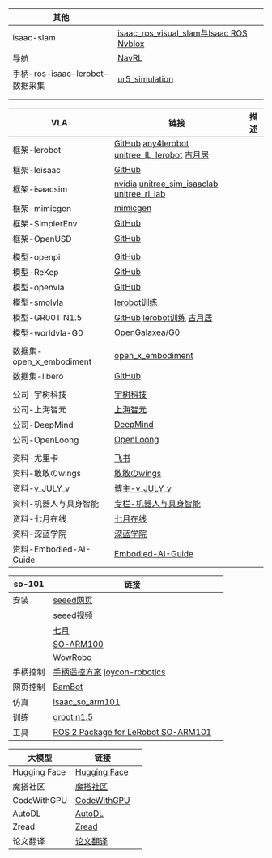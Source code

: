 | 其他                            |                                                              |      |
| ------------------------------- | ------------------------------------------------------------ | ---- |
| isaac-slam                      | [isaac_ros_visual_slam与Isaac ROS Nvblox](https://www.bilibili.com/video/BV14jBRYNE93/?spm_id_from=333.337.search-card.all.click&vd_source=d91bffd2a7a6acff9ff536f2f1332429) |      |
| 导航                            | [NavRL](https://github.com/Zhefan-Xu/NavRL)                  |      |
| 手柄-ros-isaac-lerobot-数据采集 | [ur5_simulation](https://www.youtube.com/watch?v=eO5wMzw9LeQ) |      |
|                                 |                                                              |      |
|                                 |                                                              |      |

| VLA                      | 链接                                                         | 描述 |
| ------------------------ | ------------------------------------------------------------ | ---- |
| 框架-lerobot             | [GitHub](https://github.com/huggingface/lerobot)   [any4lerobot](https://github.com/Tavish9/any4lerobot)   [unitree_IL_lerobot](https://github.com/unitreerobotics/unitree_IL_lerobot)   [古月居](https://www.guyuehome.com/detail?id=1938233439339741186) |      |
| 框架-leisaac             | [GitHub](https://github.com/LightwheelAI/leisaac/tree/main)  |      |
| 框架-isaacsim            | [nvidia](https://github.com/Lifelong-Robot-Learning/LIBERO)   [unitree_sim_isaaclab](https://github.com/unitreerobotics/unitree_sim_isaaclab/tree/main)   [unitree_rl_lab](https://github.com/unitreerobotics/unitree_rl_lab) |      |
| 框架-mimicgen            | [mimicgen](https://github.com/NVlabs/mimicgen)               |      |
| 框架-SimplerEnv          | [GitHub](https://github.com/simpler-env/SimplerEnv?tab=readme-ov-file) |      |
| 框架-OpenUSD             | [GitHub](https://github.com/PixarAnimationStudios/OpenUSD)   |      |
|                          |                                                              |      |
| 模型-openpi              | [GitHub](https://github.com/Physical-Intelligence/openpi)    |      |
| 模型-ReKep               | [GitHub](https://github.com/huangwl18/ReKep)                 |      |
| 模型-openvla             | [GitHub](https://github.com/openvla/openvla)                 |      |
| 模型-smolvla             | [lerobot训练](https://huggingface.co/blog/smolvla)           |      |
| 模型-GR00T N1.5          | [GitHub](https://github.com/NVIDIA/Isaac-GR00T)  [lerobot训练](https://huggingface.co/blog/nvidia/gr00t-n1-5-so101-tuning)   [古月居](https://www.guyuehome.com/detail?id=1943901579843272705) |      |
| 模型-worldvla-G0         | [OpenGalaxea/G0](https://github.com/OpenGalaxea/G0/tree/main) |      |
|                          |                                                              |      |
| 数据集-open_x_embodiment | [open_x_embodiment](https://github.com/google-deepmind/open_x_embodiment) |      |
| 数据集-libero            | [GitHub](https://github.com/Lifelong-Robot-Learning/LIBERO)  |      |
|                          |                                                              |      |
| 公司-宇树科技            | [宇树科技](https://www.unitree.com/cn)                       |      |
| 公司-上海智元            | [上海智元](https://www.zhiyuan-robot.com/)                   |      |
| 公司-DeepMind            | [DeepMind](https://deepmind.google/discover/blog/)           |      |
| 公司-OpenLoong           | [OpenLoong](https://www.openloong.org.cn/cn)                 |      |
|                          |                                                              |      |
| 资料-尤里卡              | [飞书](https://dcntch0yoc4t.feishu.cn/next/messenger)        |      |
| 资料-敢敢のwings         | [敢敢のwings](https://www.guyuehome.com/userDetail?id=1824721785539334146) |      |
| 资料-v_JULY_v            | [博主-v_JULY_v](https://blog.csdn.net/v_JULY_v?type=blog)    |      |
| 资料-机器人与具身智能    | [专栏-机器人与具身智能](https://blog.csdn.net/2506_90492529/category_12978237.html) |      |
| 资料-七月在线            | [七月在线](https://www.julyedu.com/)                         |      |
| 资料-深蓝学院            | [深蓝学院](https://www.shenlanxueyuan.com/)                  |      |
| 资料-Embodied-AI-Guide   | [Embodied-AI-Guide](https://github.com/TianxingChen/Embodied-AI-Guide) |      |

| so-101   | 链接                                                         |      |
| -------- | ------------------------------------------------------------ | ---- |
| 安装     | [seeed网页](https://wiki.seeedstudio.com/cn/lerobot_so100m_new/#数据集制作采集) |      |
|          | [seeed视频](https://www.bilibili.com/video/BV1NybhzREop?spm_id_from=333.788.videopod.sections&vd_source=d91bffd2a7a6acff9ff536f2f1332429) |      |
|          | [七月](https://blog.csdn.net/v_JULY_v/article/details/139692392) |      |
|          | [SO-ARM100](https://blog.csdn.net/Only_Wolfy/article/details/148438626) |      |
|          | [WowRobo](https://wiki.wowrobo.com/zh/home)                  |      |
| 手柄控制 | [手柄遥控方案](https://www.bilibili.com/video/BV1xRc6eHEvL?spm_id_from=333.788.videopod.sections&vd_source=d91bffd2a7a6acff9ff536f2f1332429)   [joycon-robotics](https://github.com/box2ai-robotics/joycon-robotics) |      |
| 网页控制 | [BamBot](https://bambot.org/)                                |      |
| 仿真     | [isaac_so_arm101](https://github.com/MuammerBay/isaac_so_arm101) |      |
| 训练     | [groot n1.5](https://zhuanlan.zhihu.com/p/1938339457687356969) |      |
| 工具     | [ROS 2 Package for LeRobot SO-ARM101](https://github.com/Pavankv92/lerobot_ws) |      |

| 大模型       | 链接                                                    |      |
| ------------ | ------------------------------------------------------- | ---- |
| Hugging Face | [Hugging Face](https://huggingface.co/)                 |      |
| 魔搭社区     | [魔搭社区](https://modelscope.cn/my/overview)           |      |
| CodeWithGPU  | [CodeWithGPU](https://www.codewithgpu.com/image)        |      |
| AutoDL       | [AutoDL](https://www.autodl.com/machine/list)           |      |
| Zread        | [Zread](https://zread.ai/)                              |      |
| 论文翻译     | [论文翻译](https://www.julyedu.com/#exercise-container) |      |

